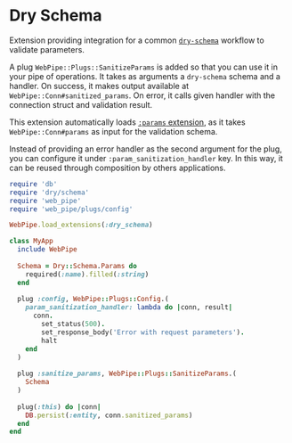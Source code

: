 # Dry Schema

Extension providing integration for a common
[`dry-schema`](https://dry-rb.org/gems/dry-schema/) workflow to validate
parameters.

A plug `WebPipe::Plugs::SanitizeParams` is added so that you can use it in your
pipe of operations. It takes as arguments a `dry-schema` schema and a handler.
On success, it makes output available at `WebPipe::Conn#sanitized_params`. On
error, it calls given handler with the connection struct and validation result.

This extension automatically loads [`:params` extension](extensions/params.md),
as it takes `WebPipe::Conn#params` as input for the validation schema.

Instead of providing an error handler as the second argument for the plug, you
can configure it under `:param_sanitization_handler` key. In this way, it can
be reused through composition by others applications.

```ruby
require 'db'
require 'dry/schema'
require 'web_pipe'
require 'web_pipe/plugs/config'

WebPipe.load_extensions(:dry_schema)

class MyApp
  include WebPipe
  
  Schema = Dry::Schema.Params do
    required(:name).filled(:string)
  end
  
  plug :config, WebPipe::Plugs::Config.(
    param_sanitization_handler: lambda do |conn, result|
      conn.
        set_status(500).
        set_response_body('Error with request parameters').
        halt
    end
  )
  
  plug :sanitize_params, WebPipe::Plugs::SanitizeParams.(
    Schema
  )
  
  plug(:this) do |conn|
    DB.persist(:entity, conn.sanitized_params)
  end
end
```
